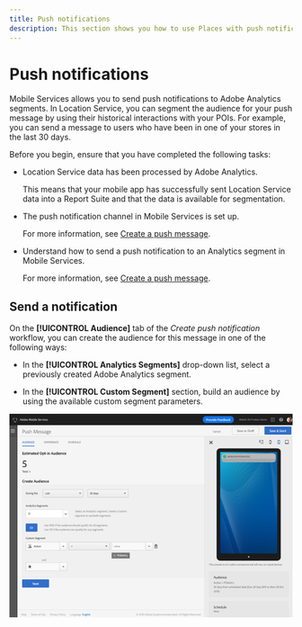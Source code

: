```yaml
---
title: Push notifications
description: This section shows you how to use Places with push notifications.
---
```


# Push notifications

Mobile Services allows you to send push notifications to Adobe Analytics segments. In Location Service, you can segment the audience for your push message by using their historical interactions with your POIs. For example, you can send a message to users who have been in one of your stores in the last 30 days.

Before you begin, ensure that you have completed the following tasks:

* Location Service data has been processed by Adobe Analytics.

  This means that your mobile app has successfully sent Location Service data into a Report Suite and that the data is available for segmentation.

* The push notification channel in Mobile Services is set up.

  For more information, see [Create a push message](https://docs.adobe.com/content/help/en/mobile-services/using/manage-app-settings-ug/configuring-app/prerequisites-push-messaging.html).

* Understand how to send a push notification to an Analytics segment in Mobile Services.

  For more information, see [Create a push message](https://docs.adobe.com/content/help/en/mobile-services/using/messaging-ug/push-messages/t-create-push-message.html).

## Send a notification

On the **[!UICONTROL Audience]** tab of the *Create push notification* workflow, you can create the audience for this message in one of the following ways:

* In the **[!UICONTROL Analytics Segments]** drop-down list, select a previously created Adobe Analytics segment.

* In the **[!UICONTROL Custom Segment]** section, build an audience by using the available custom segment parameters.

![setting up a push message](/help/assets/push-set-up.png)
